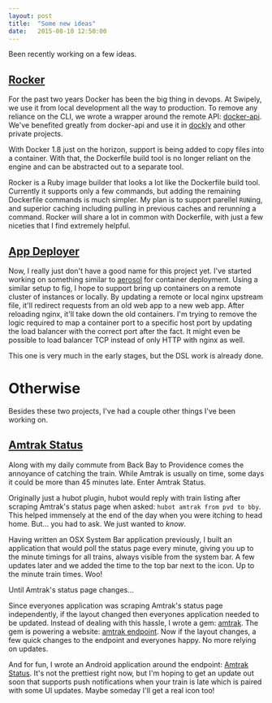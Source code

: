 ```yaml
---
layout: post
title:  "Some new ideas"
date:   2015-08-10 12:50:00
---
```


Been recently working on a few ideas.

## [Rocker](https://github.com/tlunter/rocker)

For the past two years Docker has been the big thing in devops.  At Swipely, we use it from local development all the way to production.  To remove any reliance on the CLI, we wrote a wrapper around the remote API: [docker-api](https://github.com/swipely/docker-api). We've benefited greatly from docker-api and use it in [dockly](https://github.com/swipely/dockly) and other private projects.

With Docker 1.8 just on the horizon, support is being added to copy files into a container.  With that, the Dockerfile build tool is no longer reliant on the engine and can be abstracted out to a separate tool.

Rocker is a Ruby image builder that looks a lot like the Dockerfile build tool.  Currently it supports only a few commands, but adding the remaining Dockerfile commands is much simpler.  My plan is to support parellel `RUN`ing, and superior caching including pulling in previous caches and rerunning a command.  Rocker will share a lot in common with Dockerfile, with just a few niceties that I find extremely helpful.

## [App Deployer](https://github.com/tlunter/app-deployer)

Now, I really just don't have a good name for this project yet.  I've started working on something similar to [aerosol](https://github.com/swipely/aerosol) for container deployment.  Using a similar setup to fig, I hope to support bring up containers on a remote cluster of instances or locally.  By updating a remote or local nginx upstream file, it'll redirect requests from an old web app to a new web app.  After reloading nginx, it'll take down the old containers.  I'm trying to remove the logic required to map a container port to a specific host port by updating the load balancer with the correct port after the fact.  It might even be possible to load balancer TCP instead of only HTTP with nginx as well.

This one is very much in the early stages, but the DSL work is already done.

# Otherwise

Besides these two projects, I've had a couple other things I've been working on.

## [Amtrak Status](http://amtrak.tlunter.com)

Along with my daily commute from Back Bay to Providence comes the annoyance of catching the train.  While Amtrak is usually on time, some days it could be more than 45 minutes late.  Enter Amtrak Status.

Originally just a hubot plugin, hubot would reply with train listing after scraping Amtrak's status page when asked: `hubot amtrak from pvd to bby`.  This helped immensely at the end of the day when you were itching to head home.  But... you had to ask.  We just wanted to *know*.

Having written an OSX System Bar application previously, I built an application that would poll the status page every minute, giving you up to the minute timings for all trains, always visible from the system bar.  A few updates later and we added the time to the top bar next to the icon.  Up to the minute train times.  Woo!

Until Amtrak's status page changes...

Since everyones application was scraping Amtrak's status page independently, if the layout changed then everyones application needed to be updated.  Instead of dealing with this hassle, I wrote a gem: [amtrak](https://github.com/tlunter/amtrak_gem).  The gem is powering a website: [amtrak endpoint](https://github.com/tlunter/amtrak_endpoint).  Now if the layout changes, a few quick changes to the endpoint and everyones happy. No more relying on updates.

And for fun, I wrote an Android application around the endpoint: [Amtrak Status](https://play.google.com/store/apps/details?id=com.tlunter.amtrak).  It's not the prettiest right now, but I'm hoping to get an update out soon that supports push notifications when your train is late which is paired with some UI updates.  Maybe someday I'll get a real icon too!
